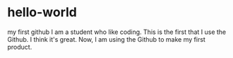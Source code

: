# hello-world
my first github
I am a student who like coding.
This is the first that I use the Github. I think it's great.
Now, I am using the Github to make my first product.
